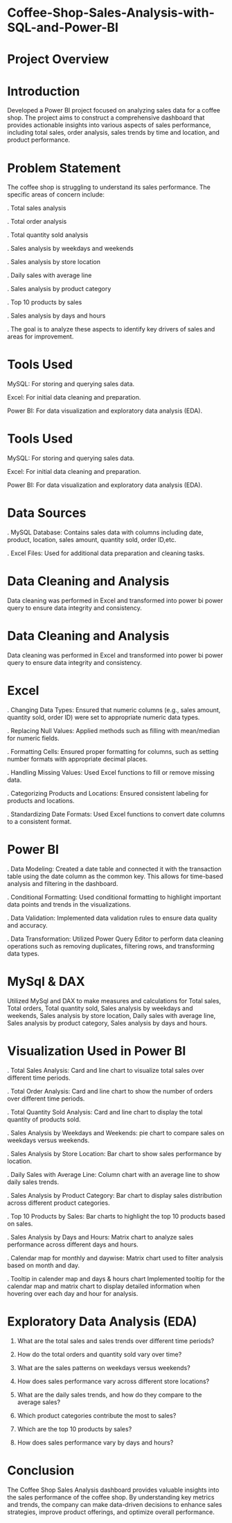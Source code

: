 # Coffee-Shop-Sales-Analysis-with-SQL-and-Power-BI

# Project Overview

# Introduction

Developed a Power BI project focused on analyzing sales data for a coffee shop. The project aims to construct a comprehensive dashboard that provides actionable insights into various aspects of sales performance, including total sales, order analysis, sales trends by time and location, and product performance.

# Problem Statement
The coffee shop is struggling to understand its sales performance. The specific areas of concern include:

. Total sales analysis

. Total order analysis

. Total quantity sold analysis

. Sales analysis by weekdays and weekends

. Sales analysis by store location

. Daily sales with average line

. Sales analysis by product category

. Top 10 products by sales

. Sales analysis by days and hours

. The goal is to analyze these aspects to identify key drivers of sales and areas for improvement.

# Tools Used

MySQL: For storing and querying sales data.

Excel: For initial data cleaning and preparation.

Power BI: For data visualization and exploratory data analysis (EDA).

# Tools Used

MySQL: For storing and querying sales data.

Excel: For initial data cleaning and preparation.

Power BI: For data visualization and exploratory data analysis (EDA).

# Data Sources

. MySQL Database: Contains sales data with columns including date, product, location, sales amount, quantity sold, order 
    ID,etc.
    
. Excel Files: Used for additional data preparation and cleaning tasks.

# Data Cleaning and Analysis

Data cleaning was performed in Excel and transformed into power bi power query to ensure data integrity and consistency.

# Data Cleaning and Analysis
Data cleaning was performed in Excel and transformed into power bi power query to ensure data integrity and consistency.

# Excel
. Changing Data Types: Ensured that numeric columns (e.g., sales amount, quantity sold, order ID) were set to appropriate 
  numeric data types.
  
. Replacing Null Values: Applied methods such as filling with mean/median for numeric fields.

. Formatting Cells: Ensured proper formatting for columns, such as setting number formats with appropriate decimal places.

. Handling Missing Values: Used Excel functions to fill or remove missing data.

. Categorizing Products and Locations: Ensured consistent labeling for products and locations.

. Standardizing Date Formats: Used Excel functions to convert date columns to a consistent format.

# Power BI

. Data Modeling: Created a date table and connected it with the transaction table using the date column as the common key. 
   This allows for time-based analysis and filtering in the dashboard.
   
. Conditional Formatting: Used conditional formatting to highlight important data points and trends in the visualizations.

. Data Validation: Implemented data validation rules to ensure data quality and accuracy.

. Data Transformation: Utilized Power Query Editor to perform data cleaning operations such as removing duplicates, 
    filtering rows, and transforming data types.

# MySql & DAX

Utilized MySql and DAX to make measures and calculations for Total sales, Total orders, Total quantity sold, Sales analysis by weekdays and weekends, Sales analysis by store location, Daily sales with average line, Sales analysis by product category, Sales analysis by days and hours.

# Visualization Used in Power BI

. Total Sales Analysis: Card and line chart to visualize total sales over different time periods.

. Total Order Analysis: Card and line chart to show the number of orders over different time periods.

. Total Quantity Sold Analysis: Card and line chart to display the total quantity of products sold.

. Sales Analysis by Weekdays and Weekends: pie chart to compare sales on weekdays versus weekends.

. Sales Analysis by Store Location: Bar chart to show sales performance by location.

. Daily Sales with Average Line: Column chart with an average line to show daily sales trends.

. Sales Analysis by Product Category: Bar chart to display sales distribution across different product categories.

. Top 10 Products by Sales: Bar charts to highlight the top 10 products based on sales.

. Sales Analysis by Days and Hours: Matrix chart to analyze sales performance across different days and hours.

. Calendar map for monthly and daywise: Matrix chart used to filter analysis based on month and day.

. Tooltip in calender map and days & hours chart Implemented tooltip for the calendar map and matrix chart to display 
    detailed information when hovering over each day and hour for analysis.

# Exploratory Data Analysis (EDA)

1. What are the total sales and sales trends over different time periods?
 
2. How do the total orders and quantity sold vary over time?

3. What are the sales patterns on weekdays versus weekends?
  
4. How does sales performance vary across different store locations?

5. What are the daily sales trends, and how do they compare to the average sales?
  
9. Which product categories contribute the most to sales?
  
10. Which are the top 10 products by sales?
 
11. How does sales performance vary by days and hours?

# Conclusion

The Coffee Shop Sales Analysis dashboard provides valuable insights into the sales performance of the coffee shop. By understanding key metrics and trends, the company can make data-driven decisions to enhance sales strategies, improve product offerings, and optimize overall performance.

